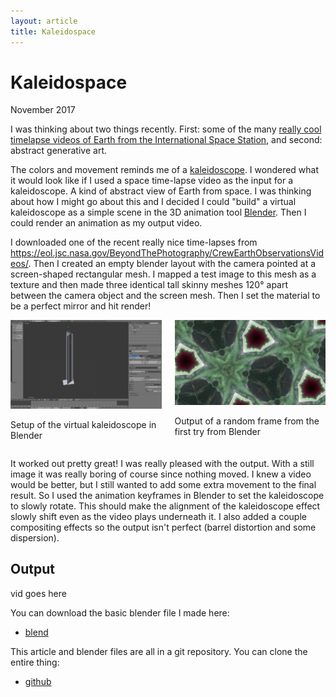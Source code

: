 ```yaml
---
layout: article
title: Kaleidospace
---
```


# Kaleidospace

<span class="pubdate">November 2017</span>

 I was thinking about two things recently. First: some of the many [really cool timelapse videos of Earth from the International Space Station](https://www.youtube.com/watch?v=FG0fTKAqZ5g), and second: abstract generative art.

The colors and movement reminds me of a [kaleidoscope](https://en.wikipedia.org/wiki/Kaleidoscope). I wondered what it would look like if I used a space time-lapse video as the input for a kaleidoscope. A kind of abstract view of Earth from space. I was thinking about how I might go about this and I decided I could "build" a virtual kaleidoscope as a simple scene in the 3D animation tool [Blender](https://www.blender.org/). Then I could render an animation as my output video.







I downloaded one of the recent really nice time-lapses from <https://eol.jsc.nasa.gov/BeyondThePhotography/CrewEarthObservationsVideos/>. Then I created an empty blender layout with the camera pointed at a screen-shaped rectangular mesh. I mapped a test image to this mesh as a texture and then made three identical tall skinny meshes 120&deg; apart between the camera object and the screen mesh. Then I set the material to be a perfect mirror and hit render!

<div class="columns">
  <div class="column">
    <a href="images/blender_setup.png">
      <img class="img-responsive" src="images/blender_setup.png" alt="Setup of the virtual kaleidoscope in Blender">
    </a>
    <p>Setup of the virtual kaleidoscope in Blender</p>
  </div>
  <div class="column">
    <a href="images/first_try_still.jpeg">
      <img class="img-responsive" src="images/first_try_still.jpeg" alt="Output of a random frame from the first try from Blender">
    </a>
    <p>Output of a random frame from the first try from Blender</p>
  </div>
</div>


It worked out pretty great! I was really pleased with the output. With a still image it was really boring of course since nothing moved. I knew a video would be better, but I still wanted to add some extra movement to the final result. So I used the animation keyframes in Blender to set the kaleidoscope to slowly rotate. This should make the alignment of the kaleidoscope effect slowly shift even as the video plays underneath it. I also added a couple compositing effects so the output isn't perfect (barrel distortion and some dispersion).

Output
------

vid goes here

You can download the basic blender file I made here:

 - [blend]()

This article and blender files are all in a git repository. You can clone the entire thing:

 - [github]()
